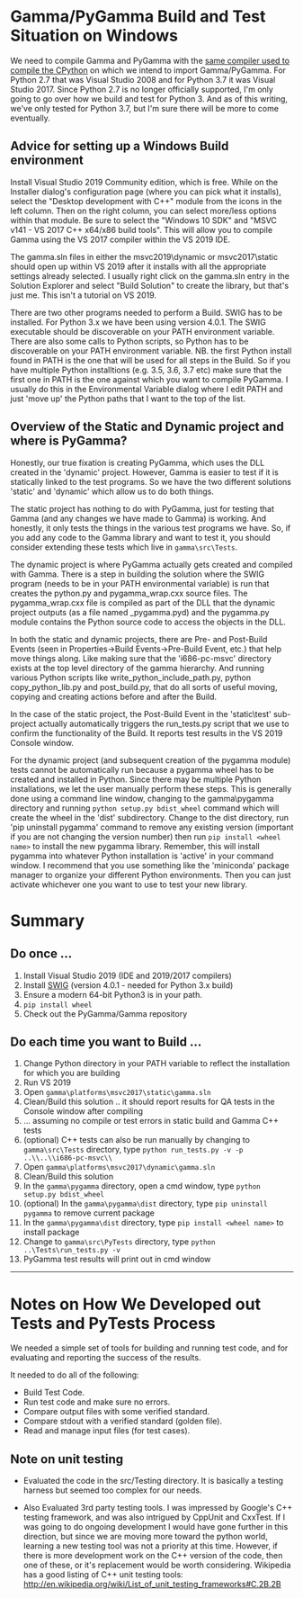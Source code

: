 # Gamma/PyGamma Build and Test Situation on Windows
We need to compile Gamma and PyGamma with the [same compiler used to compile the CPython](/wiki:WhatCompilerIsMyPython/) on which we intend to import Gamma/PyGamma. For Python 2.7 that was Visual Studio 2008 and for Python 3.7 it was Visual Studio 2017. Since Python 2.7 is no longer officially supported, I'm only going to go over how we build and test for Python 3. And as of this writing, we've only tested for Python 3.7, but I'm sure there will be more to come eventually.

## Advice for setting up a Windows Build environment
Install Visual Studio 2019 Community edition, which is free. While on the Installer dialog's configuration page (where you can pick what it installs), select the "Desktop development with C++" module from the icons in the left column. Then on the right column, you can select more/less options within that module. Be sure to select the "Windows 10 SDK" and "MSVC v141 - VS 2017 C++ x64/x86 build tools". This will allow you to compile Gamma using the VS 2017 compiler within the VS 2019 IDE.

The gamma.sln files in either the msvc2019\dynamic or msvc2017\static should open up within VS 2019 after it installs with all the appropriate settings already selected. I usually right click on the gamma.sln entry in the Solution Explorer and select "Build Solution" to create the library, but that's just me.  This isn't a tutorial on VS 2019.

There are two other programs needed to perform a Build. SWIG has to be installed. For Python 3.x we have been using version 4.0.1. The SWIG executable should be discoverable on your PATH environment variable.  There are also some calls to Python scripts, so Python has to be discoverable on your PATH environment variable. NB. the first Python install found in PATH is the one that will be used for all steps in the Build.  So if you have multiple Python installtions (e.g. 3.5, 3.6, 3.7 etc) make sure that the first one in PATH is the one against which you want to compile PyGamma.  I usually do this in the Environmental Variable dialog where I edit PATH and just 'move up' the Python paths that I want to the top of the list.

## Overview of the Static and Dynamic project and where is PyGamma?
Honestly, our true fixation is creating PyGamma, which uses the DLL created in the 'dynamic' project. However, Gamma is easier to test if it is statically linked to the test programs. So we have the two different solutions 'static' and 'dynamic' which allow us to do both things.  

The static project has nothing to do with PyGamma, just for testing that Gamma (and any changes we have made to Gamma) is working. And honestly, it only tests the things in the various test programs we have. So, if you add any code to the Gamma library and want to test it, you should consider extending these tests which live in `gamma\src\Tests`.

The dynamic project is where PyGamma actually gets created and compiled with Gamma.  There is a step in building the solution where the SWIG program (needs to be in your PATH environmental variable) is run that creates the python.py and pygamma_wrap.cxx source files.  The pygamma_wrap.cxx file is compiled as part of the DLL that the dynamic project outputs (as a file named _pygamma.pyd) and the pygamma.py module contains the Python source code to access the objects in the DLL.

In both the static and dynamic projects, there are Pre- and Post-Build Events (seen in Properties->Build Events->Pre-Build Event, etc.) that help move things along. Like making sure that the 'i686-pc-msvc' directory exists at the top level directory of the gamma hierarchy. And running various Python scripts like write_python_include_path.py, python copy_python_lib.py and post_build.py, that do all sorts of useful moving, copying and creating actions before and after the Build.

In the case of the static project, the Post-Build Event in the 'static\test' sub-project actually automatically triggers the run_tests.py script that we use to confirm the functionality of the Build. It reports test results in the VS 2019 Console window.

For the dynamic project (and subsequent creation of the pygamma module) tests cannot be automatically run because a pygamma wheel has to be created and installed in Python.  Since there may be multiple Python installations, we let the user manually perform these steps. This is generally done using a command line window, changing to the gamma\pygamma directory and running `python setup.py bdist_wheel` command which will create the wheel in the 'dist' subdirectory. Change to the dist directory, run 'pip uninstall pygamma' command to remove any existing version (important if you are not changing the version number) then run `pip install <wheel name>` to install the new pygamma library.  Remember, this will install pygamma into whatever Python installation is 'active' in your command window. I recommend that you use something like the 'miniconda' package manager to organize your different Python environments. Then you can just activate whichever one you want to use to test your new library.

# Summary
## Do once ...
1. Install Visual Studio 2019 (IDE and 2019/2017 compilers)
1. Install [SWIG](http://www.swig.org) (version 4.0.1 - needed for Python 3.x build)
1. Ensure a modern 64-bit Python3 is in your path.
1. `pip install wheel`
1. Check out the PyGamma/Gamma repository

## Do each time you want to Build ...
1. Change Python directory in your PATH variable to reflect the installation for which you are building
1. Run VS 2019
1. Open `gamma\platforms\msvc2017\static\gamma.sln`
1. Clean/Build this solution .. it should report results for QA tests in the Console window after compiling
1. ... assuming no compile or test errors in static build and Gamma C++ tests
1. (optional) C++ tests can also be run manually by changing to `gamma\src\Tests` directory, type `python run_tests.py -v -p ..\\..\\i686-pc-msvc\\`
1. Open `gamma\platforms\msvc2017\dynamic\gamma.sln`
1. Clean/Build this solution 
1. In the `gamma\pygamma` directory, open a cmd window, type `python setup.py bdist_wheel`
1. (optional) In the `gamma\pygamma\dist` directory, type `pip uninstall pygamma` to remove current package
1. In the `gamma\pygamma\dist` directory, type `pip install <wheel name>` to install package
1. Change to `gamma\src\PyTests` directory, type `python ..\Tests\run_tests.py -v `
1. PyGamma test results will print out in cmd window


----


# Notes on How We Developed out Tests and PyTests Process
We needed a simple set of tools for building and running test code, and for evaluating and reporting the success of the results.

It needed to do all of the following:
  * Build Test Code.
  * Run test code and make sure no errors.
  * Compare output files with some verified standard.
  * Compare stdout with a verified standard (golden file).
  * Read and manage input files (for test cases).

## Note on unit testing
  - Evaluated the code in the src/Testing directory. It is basically a testing harness but seemed too complex for our needs.  

  - Also Evaluated 3rd party testing tools.  I was impressed by Google's C++ testing framework, and was also intrigued by CppUnit and CxxTest. If I was going to do ongoing development I would have gone further in this direction, but since we are moving more toward the python world, learning a new testing tool was not a priority at this time.  However, if there is more development work on the C++ version of the code, then one of these, or it's replacement would be worth considering.  Wikipedia has a good listing of C++ unit testing tools: http://en.wikipedia.org/wiki/List_of_unit_testing_frameworks#C.2B.2B